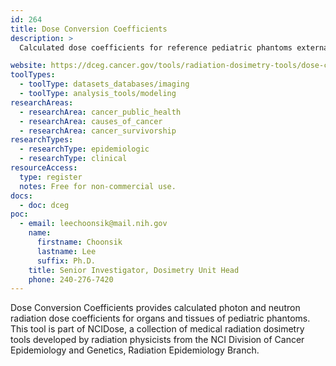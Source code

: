 ```yaml
---
id: 264
title: Dose Conversion Coefficients
description: >
  Calculated dose coefficients for reference pediatric phantoms externally exposed to mono-energetic photon radiation and external neutron dose.

website: https://dceg.cancer.gov/tools/radiation-dosimetry-tools/dose-coefficients 
toolTypes:
  - toolType: datasets_databases/imaging
  - toolType: analysis_tools/modeling
researchAreas:
  - researchArea: cancer_public_health
  - researchArea: causes_of_cancer
  - researchArea: cancer_survivorship
researchTypes:
  - researchType: epidemiologic
  - researchType: clinical
resourceAccess:
  type: register
  notes: Free for non-commercial use.
docs:
  - doc: dceg
poc:
  - email: leechoonsik@mail.nih.gov
    name:
      firstname: Choonsik
      lastname: Lee
      suffix: Ph.D.
    title: Senior Investigator, Dosimetry Unit Head
    phone: 240-276-7420
---
```

Dose Conversion Coefficients provides calculated photon and neutron radiation dose coefficients for organs and tissues of pediatric phantoms. This tool is part of NCIDose, a collection of medical radiation dosimetry tools developed by radiation physicists from the NCI Division of Cancer Epidemiology and Genetics, Radiation Epidemiology Branch. 
